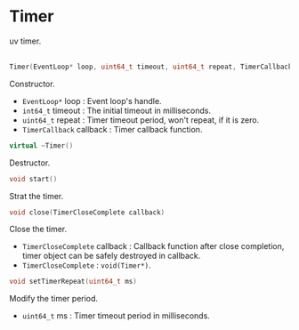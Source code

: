 # Timer
uv timer.
<br></br>
```C++
Timer(EventLoop* loop, uint64_t timeout, uint64_t repeat, TimerCallback callback)
```
Constructor.
* `EventLoop*` loop : Event loop's handle.
* `int64_t` timeout : The initial timeout in milliseconds.
* `uint64_t` repeat : Timer timeout period, won't repeat, if it is zero.
* `TimerCallback` callback : Timer callback function.

```C++
virtual ~Timer()
```
Destructor.

```C++
void start()
```
Strat the timer.

```C++
void close(TimerCloseComplete callback)
```
Close the timer.
* `TimerCloseComplete` callback : Callback function after close completion, timer object can be safely destroyed in callback.
* `TimerCloseComplete` : `void(Timer*)`.

```C++
void setTimerRepeat(uint64_t ms)
```
Modify the timer period.
* `uint64_t` ms : Timer timeout period in milliseconds.
